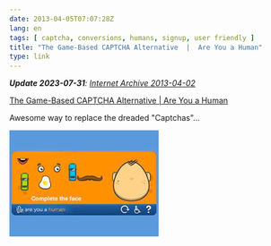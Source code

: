 ```yaml
---
date: 2013-04-05T07:07:28Z
lang: en
tags: [ captcha, conversions, humans, signup, user friendly ]
title: "The Game-Based CAPTCHA Alternative  |  Are You a Human"
type: link
---
```


***Update 2023-07-31**: [Internet Archive 2013-04-02](https://web.archive.org/web/20130402114223/http://areyouahuman.com/)*

[The Game-Based CAPTCHA Alternative  |  Are You a Human](http://areyouahuman.com/)

Awesome way to replace the dreaded "Captchas"...

[![example of captcha replacement asking to complete a face by dragging elements to an empty head](areyouahuman.jpg)](http://areyouahuman.com)
